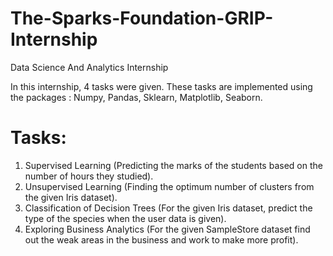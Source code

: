 # The-Sparks-Foundation-GRIP-Internship
Data Science And Analytics Internship

In this internship, 4 tasks were given. These tasks are implemented using the packages : Numpy, Pandas, Sklearn, Matplotlib, Seaborn.

# Tasks:
1. Supervised Learning (Predicting the marks of the students based on the number of hours they studied).
2. Unsupervised Learning (Finding the optimum number of clusters from the given Iris dataset).
3. Classification of Decision Trees (For the given Iris dataset, predict the type of the species when the user data is given).
4. Exploring Business Analytics (For the given SampleStore dataset find out the weak areas in the business and work to make more profit).

